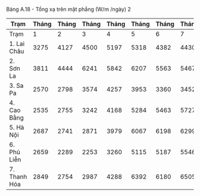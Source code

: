 Bảng A.18 - Tổng xạ trên mặt phẳng (W/m /ngày) 2

| Trạm         |   Tháng |   Tháng |   Tháng |   Tháng |   Tháng |   Tháng |   Tháng |   Tháng |   Tháng |   Tháng |   Tháng |   Tháng | Năm   |
|--------------|---------|---------|---------|---------|---------|---------|---------|---------|---------|---------|---------|---------|-------|
| Trạm         |       1 |       2 |       3 |       4 |       5 |       6 |       7 |       8 |       9 |      10 |      11 |      12 | Năm   |
| 1. Lai Châu  |    3275 |    4127 |    4500 |    5197 |    5318 |    4382 |    4430 |    5075 |    5250 |    4494 |    3715 |    3310 | 4423  |
| 2. Sơn La    |    3811 |    4444 |    6241 |    5842 |    6207 |    5563 |    5467 |    5764 |    5972 |    5313 |    4510 |    4150 | 5274  |
| 3. Sa Pa     |    2570 |    2798 |    3574 |    4257 |    3953 |    3360 |    3452 |    3505 |    3172 |    2617 |    2434 |    2746 | 3203  |
| 4. Cao Bằng  |    2535 |    2755 |    3242 |    4168 |    5284 |    5463 |    5727 |    5652 |    5516 |    4395 |    3599 |    3101 | 4286  |
| 5. Hà Nội    |    2687 |    2741 |    2871 |    3979 |    6067 |    6198 |    6299 |    5720 |    5532 |    4887 |    4017 |    3492 | 4541  |
| 6. Phủ Liễn  |    2659 |    2289 |    2253 |    3260 |    5115 |    5187 |    5546 |    4845 |    4825 |    4493 |    3850 |    3246 | 3964  |
| 7. Thanh Hóa |    2849 |    2754 |    2987 |    4288 |    6392 |    6180 |    6505 |    5734 |    5277 |    4492 |    3788 |    3394 | 4553  |